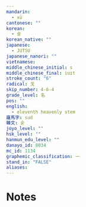 ```yaml
---
mandarin:
  - xū
cantonese: ""
korean:
  - 술
korean_native: ""
japanese:
  - JUTSU
japanese_nanori: ""
vietnamese:
middle_chinese_initial: s
middle_chinese_final: iuɪt
stroke_count: "6"
radical: 戈
skip_number: 4-6-4
grade_level: 名
pos: ""
english:
  - eleventh heavenly stem
羅馬字: sud
韓文: 숟
joyo_level: ""
hsk_level: ""
hanmun_edu_level: ""
danayo_id: 8034
mc_id: 1134
graphemic_classification: 一
stand_in: "FALSE"
aliases:
---
```


# Notes
